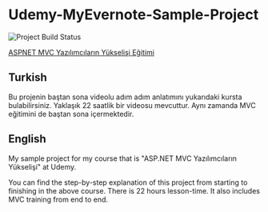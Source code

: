 # Udemy-MyEvernote-Sample-Project

![Project Build Status](https://muratbaseren.visualstudio.com/_apis/public/build/definitions/48351f23-810b-4665-b2c0-41000b2ec994/1/badge)

[ASPNET MVC Yazılımcıların Yükselişi Eğitimi](https://rebrand.ly/kmb-mvc5)

## Turkish

Bu projenin baştan sona videolu adım adım anlatımını yukarıdaki kursta bulabilirsiniz. Yaklaşık 22 saatlik bir videosu mevcuttur. Aynı zamanda MVC eğitimini de baştan sona içermektedir.

## English
My sample project for my course that is "ASP.NET MVC Yazılımcıların Yükselişi" at Udemy.

You can find the step-by-step explanation of this project from starting to finishing in the above course. There is 22 hours lesson-time. It also includes MVC training from end to end.
